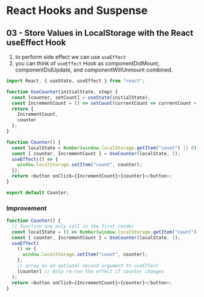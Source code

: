 # React Hooks and Suspense

## 03 - Store Values in LocalStorage with the React useEffect Hook

1. to perform side effect we can use `useEffect`
2. you can think of `useEffect` Hook as componentDidMount, componentDidUpdate, and componentWillUnmount combined.

```javascript
import React, { useState, useEffect } from "react";

function UseCounter(initialState, step) {
  const [counter, setCount] = useState(initialState);
  const IncrementCount = () => setCount(currentCount => currentCount + step);
  return {
    IncrementCount,
    counter
  };
}

function Counter() {
  const localState = Number(window.localStorage.getItem("count") || 0);
  const { counter, IncrementCount } = UseCounter(localState, 1);
  useEffect(() => {
    window.localStorage.setItem("count", counter);
  });
  return <button onClick={IncrementCount}>{counter}</button>;
}

export default Counter;
```

### Improvement

```javascript
function Counter() {
  // function are only call in the first render
  const localState = () => Number(window.localStorage.getItem("count") || 0);
  const { counter, IncrementCount } = UseCounter(localState, 1);
  useEffect(
    () => {
      window.localStorage.setItem("count", counter);
    },
    // array as an optional second argument to useEffect
    [counter] // Only re-run the effect if counter changes
  );
  return <button onClick={IncrementCount}>{counter}</button>;
}
```
